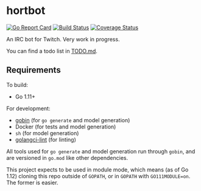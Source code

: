 # hortbot

[![Go Report Card](https://goreportcard.com/badge/github.com/hortbot/hortbot)](https://goreportcard.com/report/github.com/hortbot/hortbot) [![Build Status](https://travis-ci.com/hortbot/hortbot.svg?branch=master)](https://travis-ci.com/hortbot/hortbot) [![Coverage Status](https://coveralls.io/repos/github/hortbot/hortbot/badge.svg?branch=master)](https://coveralls.io/github/hortbot/hortbot?branch=master)

An IRC bot for Twitch. Very work in progress.

You can find a todo list in [TODO.md](TODO.md).

## Requirements

To build:

- Go 1.11+

For development:

- [gobin](https://github.com/myitcv/gobin) (for `go generate` and model generation)
- Docker (for tests and model generation)
- `sh` (for model generation)
- [golangci-lint](https://github.com/golangci/golangci-lint) (for linting)

All tools used for `go generate` and model generation run through `gobin`, and
are versioned in `go.mod` like other dependencies.

This project expects to be used in module mode, which means (as of Go 1.12)
cloning this repo outside of `GOPATH`, or in `GOPATH` with `GO111MODULE=on`.
The former is easier.
